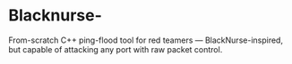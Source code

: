 # Blacknurse-
From-scratch C++ ping-flood tool for red teamers — BlackNurse-inspired, but capable of attacking any port with raw packet control.
